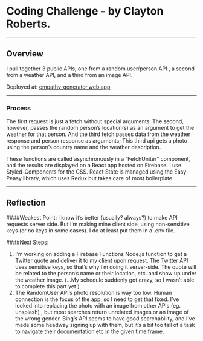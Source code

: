 # Coding Challenge - by Clayton Roberts.

---

## Overview

I pull together 3 public APIs, one from a random user/person API , a second from a weather API, and a third from an image API.

Deployed at: [empathy-generator.web.app](https://empathy-generator.web.app/)

---

### Process

The first request is just a fetch without special arguments. The second, however, passes the random person’s location(s) as an argument to get the weather for that person. And the third fetch passes data from the weather response and person response as arguments; This third api gets a photo using the person’s country name and the weather description.

These functions are called asynchronously in a “FetchUniter” component, and the results are displayed on a React app hosted on Firebase. I use Styled-Components for the CSS. React State is managed using the Easy-Peasy library, which uses Redux but takes care of most boilerplate.

---

## Reflection

####Weakest Point:
I know it’s better (usually? always?) to make API requests server side. But I’m making mine client side, using non-sensitive keys (or no keys in some cases). I do at least put them in a .env file.

####Next Steps:

1.  I’m working on adding a Firebase Functions Node.js function to get a Twitter quote and deliver it to my client upon request. The Twitter API uses sensitive keys, so that’s why I’m doing it server-side. The quote will be related to the person’s name or their location, etc. and show up under the weather image. (...My schedule suddenly got crazy, so I wasn’t able to complete this part yet.)
2.  The RandomUser API’s photo resolution is way too low. Human connection is the focus of the app, so I need to get that fixed. I’ve looked into replacing the photo with an image from other APIs (eg. unsplash) , but most searches return unrelated images or an image of the wrong gender. Bing’s API seems to have good searchability, and I’ve made some headway signing up with them, but it’s a bit too tall of a task to navigate their documentation etc in the given time frame.
